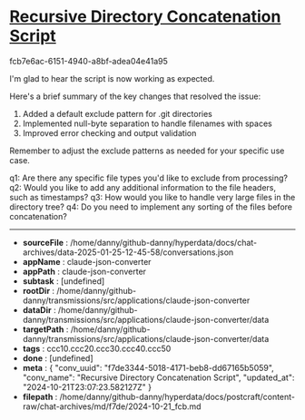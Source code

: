# [Recursive Directory Concatenation Script](https://claude.ai/chat/f7de3344-5018-4171-beb8-dd67165b5059)

fcb7e6ac-6151-4940-a8bf-adea04e41a95

 I'm glad to hear the script is now working as expected. 

Here's a brief summary of the key changes that resolved the issue:
1. Added a default exclude pattern for .git directories
2. Implemented null-byte separation to handle filenames with spaces
3. Improved error checking and output validation

Remember to adjust the exclude patterns as needed for your specific use case.

q1: Are there any specific file types you'd like to exclude from processing?
q2: Would you like to add any additional information to the file headers, such as timestamps?
q3: How would you like to handle very large files in the directory tree?
q4: Do you need to implement any sorting of the files before concatenation?

---

* **sourceFile** : /home/danny/github-danny/hyperdata/docs/chat-archives/data-2025-01-25-12-45-58/conversations.json
* **appName** : claude-json-converter
* **appPath** : claude-json-converter
* **subtask** : [undefined]
* **rootDir** : /home/danny/github-danny/transmissions/src/applications/claude-json-converter
* **dataDir** : /home/danny/github-danny/transmissions/src/applications/claude-json-converter/data
* **targetPath** : /home/danny/github-danny/transmissions/src/applications/claude-json-converter/data
* **tags** : ccc10.ccc20.ccc30.ccc40.ccc50
* **done** : [undefined]
* **meta** : {
  "conv_uuid": "f7de3344-5018-4171-beb8-dd67165b5059",
  "conv_name": "Recursive Directory Concatenation Script",
  "updated_at": "2024-10-21T23:07:23.582127Z"
}
* **filepath** : /home/danny/github-danny/hyperdata/docs/postcraft/content-raw/chat-archives/md/f7de/2024-10-21_fcb.md